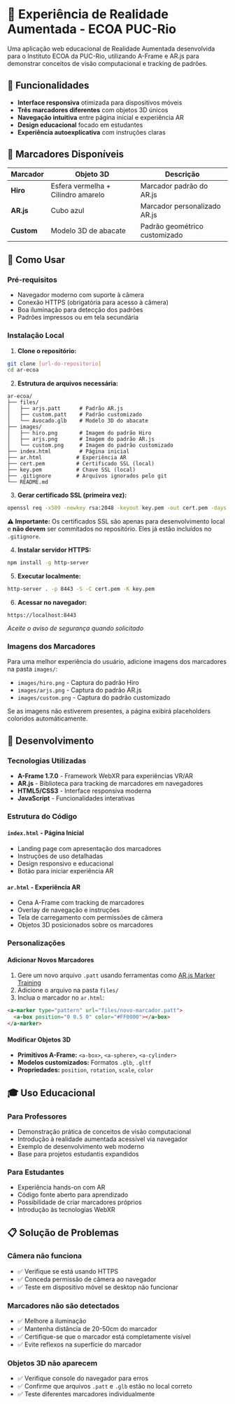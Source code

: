 # 🎯 Experiência de Realidade Aumentada - ECOA PUC-Rio

Uma aplicação web educacional de Realidade Aumentada desenvolvida para o Instituto ECOA da PUC-Rio, utilizando A-Frame e AR.js para demonstrar conceitos de visão computacional e tracking de padrões.

## 🌟 Funcionalidades

- **Interface responsiva** otimizada para dispositivos móveis
- **Três marcadores diferentes** com objetos 3D únicos
- **Navegação intuitiva** entre página inicial e experiência AR
- **Design educacional** focado em estudantes
- **Experiência autoexplicativa** com instruções claras

## 📱 Marcadores Disponíveis

| Marcador | Objeto 3D | Descrição |
|----------|-----------|-----------|
| **Hiro** | Esfera vermelha + Cilindro amarelo | Marcador padrão do AR.js |
| **AR.js** | Cubo azul | Marcador personalizado AR.js |
| **Custom** | Modelo 3D de abacate | Padrão geométrico customizado |

## 🚀 Como Usar

### Pré-requisitos

- Navegador moderno com suporte à câmera
- Conexão HTTPS (obrigatória para acesso à câmera)
- Boa iluminação para detecção dos padrões
- Padrões impressos ou em tela secundária

### Instalação Local

1. **Clone o repositório:**
```bash
git clone [url-do-repositorio]
cd ar-ecoa
```

2. **Estrutura de arquivos necessária:**
```
ar-ecoa/
├── files/
│   ├── arjs.patt      # Padrão AR.js
│   ├── custom.patt    # Padrão customizado
│   └── Avocado.glb    # Modelo 3D do abacate
├── images/
│   ├── hiro.png       # Imagem do padrão Hiro
│   ├── arjs.png       # Imagem do padrão AR.js
│   └── custom.png     # Imagem do padrão customizado
├── index.html         # Página inicial
├── ar.html           # Experiência AR
├── cert.pem          # Certificado SSL (local)
├── key.pem           # Chave SSL (local)
├── .gitignore        # Arquivos ignorados pelo git
└── README.md
```

3. **Gerar certificado SSL (primeira vez):**
```bash
openssl req -x509 -newkey rsa:2048 -keyout key.pem -out cert.pem -days 365 -nodes -subj "/CN=localhost"
```

**⚠️ Importante:** Os certificados SSL são apenas para desenvolvimento local e **não devem** ser commitados no repositório. Eles já estão incluídos no `.gitignore`.

4. **Instalar servidor HTTPS:**
```bash
npm install -g http-server
```

5. **Executar localmente:**
```bash
http-server . -p 8443 -S -C cert.pem -K key.pem
```

6. **Acessar no navegador:**
```
https://localhost:8443
```
*Aceite o aviso de segurança quando solicitado*

### Imagens dos Marcadores

Para uma melhor experiência do usuário, adicione imagens dos marcadores na pasta `images/`:

- `images/hiro.png` - Captura do padrão Hiro
- `images/arjs.png` - Captura do padrão AR.js
- `images/custom.png` - Captura do padrão customizado

Se as imagens não estiverem presentes, a página exibirá placeholders coloridos automáticamente.

## 🔧 Desenvolvimento

### Tecnologias Utilizadas

- **A-Frame 1.7.0** - Framework WebXR para experiências VR/AR
- **AR.js** - Biblioteca para tracking de marcadores em navegadores
- **HTML5/CSS3** - Interface responsiva moderna
- **JavaScript** - Funcionalidades interativas

### Estrutura do Código

#### `index.html` - Página Inicial
- Landing page com apresentação dos marcadores
- Instruções de uso detalhadas
- Design responsivo e educacional
- Botão para iniciar experiência AR

#### `ar.html` - Experiência AR
- Cena A-Frame com tracking de marcadores
- Overlay de navegação e instruções
- Tela de carregamento com permissões de câmera
- Objetos 3D posicionados sobre os marcadores

### Personalizações

#### Adicionar Novos Marcadores
1. Gere um novo arquivo `.patt` usando ferramentas como [AR.js Marker Training](https://jeromeetienne.github.io/AR.js/three.js/examples/marker-training/examples/generator.html)
2. Adicione o arquivo na pasta `files/`
3. Inclua o marcador no `ar.html`:
```html
<a-marker type="pattern" url="files/novo-marcador.patt">
  <a-box position="0 0.5 0" color="#FF0000"></a-box>
</a-marker>
```

#### Modificar Objetos 3D
- **Primitivos A-Frame:** `<a-box>`, `<a-sphere>`, `<a-cylinder>`
- **Modelos customizados:** Formatos `.glb`, `.gltf`
- **Propriedades:** `position`, `rotation`, `scale`, `color`

## 🎓 Uso Educacional

### Para Professores
- Demonstração prática de conceitos de visão computacional
- Introdução à realidade aumentada acessível via navegador
- Exemplo de desenvolvimento web moderno
- Base para projetos estudantis expandidos

### Para Estudantes
- Experiência hands-on com AR
- Código fonte aberto para aprendizado
- Possibilidade de criar marcadores próprios
- Introdução às tecnologias WebXR

## 📋 Solução de Problemas

### Câmera não funciona
- ✅ Verifique se está usando HTTPS
- ✅ Conceda permissão de câmera ao navegador
- ✅ Teste em dispositivo móvel se desktop não funcionar

### Marcadores não são detectados
- ✅ Melhore a iluminação
- ✅ Mantenha distância de 20-50cm do marcador
- ✅ Certifique-se que o marcador está completamente visível
- ✅ Evite reflexos na superfície do marcador

### Objetos 3D não aparecem
- ✅ Verifique console do navegador para erros
- ✅ Confirme que arquivos `.patt` e `.glb` estão no local correto
- ✅ Teste diferentes marcadores individualmente